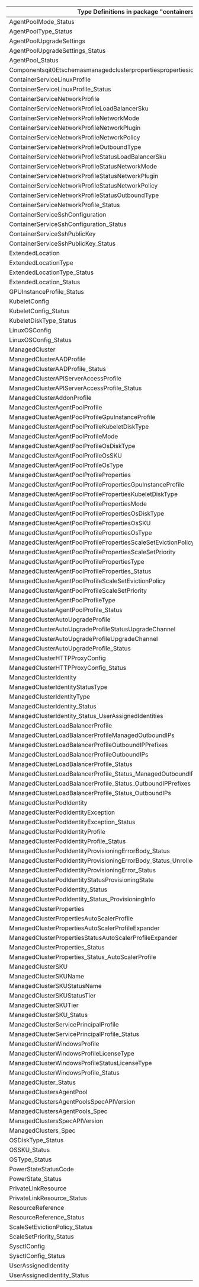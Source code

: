 | Type Definitions in package "containerservice"                                               | v1alpha1api20210501 |
|----------------------------------------------------------------------------------------------|---------------------|
| AgentPoolMode_Status                                                                         | v1alpha1api20210501 |
| AgentPoolType_Status                                                                         | v1alpha1api20210501 |
| AgentPoolUpgradeSettings                                                                     | v1alpha1api20210501 |
| AgentPoolUpgradeSettings_Status                                                              | v1alpha1api20210501 |
| AgentPool_Status                                                                             | v1alpha1api20210501 |
| Componentsqit0Etschemasmanagedclusterpropertiespropertiesidentityprofileadditionalproperties | v1alpha1api20210501 |
| ContainerServiceLinuxProfile                                                                 | v1alpha1api20210501 |
| ContainerServiceLinuxProfile_Status                                                          | v1alpha1api20210501 |
| ContainerServiceNetworkProfile                                                               | v1alpha1api20210501 |
| ContainerServiceNetworkProfileLoadBalancerSku                                                | v1alpha1api20210501 |
| ContainerServiceNetworkProfileNetworkMode                                                    | v1alpha1api20210501 |
| ContainerServiceNetworkProfileNetworkPlugin                                                  | v1alpha1api20210501 |
| ContainerServiceNetworkProfileNetworkPolicy                                                  | v1alpha1api20210501 |
| ContainerServiceNetworkProfileOutboundType                                                   | v1alpha1api20210501 |
| ContainerServiceNetworkProfileStatusLoadBalancerSku                                          | v1alpha1api20210501 |
| ContainerServiceNetworkProfileStatusNetworkMode                                              | v1alpha1api20210501 |
| ContainerServiceNetworkProfileStatusNetworkPlugin                                            | v1alpha1api20210501 |
| ContainerServiceNetworkProfileStatusNetworkPolicy                                            | v1alpha1api20210501 |
| ContainerServiceNetworkProfileStatusOutboundType                                             | v1alpha1api20210501 |
| ContainerServiceNetworkProfile_Status                                                        | v1alpha1api20210501 |
| ContainerServiceSshConfiguration                                                             | v1alpha1api20210501 |
| ContainerServiceSshConfiguration_Status                                                      | v1alpha1api20210501 |
| ContainerServiceSshPublicKey                                                                 | v1alpha1api20210501 |
| ContainerServiceSshPublicKey_Status                                                          | v1alpha1api20210501 |
| ExtendedLocation                                                                             | v1alpha1api20210501 |
| ExtendedLocationType                                                                         | v1alpha1api20210501 |
| ExtendedLocationType_Status                                                                  | v1alpha1api20210501 |
| ExtendedLocation_Status                                                                      | v1alpha1api20210501 |
| GPUInstanceProfile_Status                                                                    | v1alpha1api20210501 |
| KubeletConfig                                                                                | v1alpha1api20210501 |
| KubeletConfig_Status                                                                         | v1alpha1api20210501 |
| KubeletDiskType_Status                                                                       | v1alpha1api20210501 |
| LinuxOSConfig                                                                                | v1alpha1api20210501 |
| LinuxOSConfig_Status                                                                         | v1alpha1api20210501 |
| ManagedCluster                                                                               | v1alpha1api20210501 |
| ManagedClusterAADProfile                                                                     | v1alpha1api20210501 |
| ManagedClusterAADProfile_Status                                                              | v1alpha1api20210501 |
| ManagedClusterAPIServerAccessProfile                                                         | v1alpha1api20210501 |
| ManagedClusterAPIServerAccessProfile_Status                                                  | v1alpha1api20210501 |
| ManagedClusterAddonProfile                                                                   | v1alpha1api20210501 |
| ManagedClusterAgentPoolProfile                                                               | v1alpha1api20210501 |
| ManagedClusterAgentPoolProfileGpuInstanceProfile                                             | v1alpha1api20210501 |
| ManagedClusterAgentPoolProfileKubeletDiskType                                                | v1alpha1api20210501 |
| ManagedClusterAgentPoolProfileMode                                                           | v1alpha1api20210501 |
| ManagedClusterAgentPoolProfileOsDiskType                                                     | v1alpha1api20210501 |
| ManagedClusterAgentPoolProfileOsSKU                                                          | v1alpha1api20210501 |
| ManagedClusterAgentPoolProfileOsType                                                         | v1alpha1api20210501 |
| ManagedClusterAgentPoolProfileProperties                                                     | v1alpha1api20210501 |
| ManagedClusterAgentPoolProfilePropertiesGpuInstanceProfile                                   | v1alpha1api20210501 |
| ManagedClusterAgentPoolProfilePropertiesKubeletDiskType                                      | v1alpha1api20210501 |
| ManagedClusterAgentPoolProfilePropertiesMode                                                 | v1alpha1api20210501 |
| ManagedClusterAgentPoolProfilePropertiesOsDiskType                                           | v1alpha1api20210501 |
| ManagedClusterAgentPoolProfilePropertiesOsSKU                                                | v1alpha1api20210501 |
| ManagedClusterAgentPoolProfilePropertiesOsType                                               | v1alpha1api20210501 |
| ManagedClusterAgentPoolProfilePropertiesScaleSetEvictionPolicy                               | v1alpha1api20210501 |
| ManagedClusterAgentPoolProfilePropertiesScaleSetPriority                                     | v1alpha1api20210501 |
| ManagedClusterAgentPoolProfilePropertiesType                                                 | v1alpha1api20210501 |
| ManagedClusterAgentPoolProfileProperties_Status                                              | v1alpha1api20210501 |
| ManagedClusterAgentPoolProfileScaleSetEvictionPolicy                                         | v1alpha1api20210501 |
| ManagedClusterAgentPoolProfileScaleSetPriority                                               | v1alpha1api20210501 |
| ManagedClusterAgentPoolProfileType                                                           | v1alpha1api20210501 |
| ManagedClusterAgentPoolProfile_Status                                                        | v1alpha1api20210501 |
| ManagedClusterAutoUpgradeProfile                                                             | v1alpha1api20210501 |
| ManagedClusterAutoUpgradeProfileStatusUpgradeChannel                                         | v1alpha1api20210501 |
| ManagedClusterAutoUpgradeProfileUpgradeChannel                                               | v1alpha1api20210501 |
| ManagedClusterAutoUpgradeProfile_Status                                                      | v1alpha1api20210501 |
| ManagedClusterHTTPProxyConfig                                                                | v1alpha1api20210501 |
| ManagedClusterHTTPProxyConfig_Status                                                         | v1alpha1api20210501 |
| ManagedClusterIdentity                                                                       | v1alpha1api20210501 |
| ManagedClusterIdentityStatusType                                                             | v1alpha1api20210501 |
| ManagedClusterIdentityType                                                                   | v1alpha1api20210501 |
| ManagedClusterIdentity_Status                                                                | v1alpha1api20210501 |
| ManagedClusterIdentity_Status_UserAssignedIdentities                                         | v1alpha1api20210501 |
| ManagedClusterLoadBalancerProfile                                                            | v1alpha1api20210501 |
| ManagedClusterLoadBalancerProfileManagedOutboundIPs                                          | v1alpha1api20210501 |
| ManagedClusterLoadBalancerProfileOutboundIPPrefixes                                          | v1alpha1api20210501 |
| ManagedClusterLoadBalancerProfileOutboundIPs                                                 | v1alpha1api20210501 |
| ManagedClusterLoadBalancerProfile_Status                                                     | v1alpha1api20210501 |
| ManagedClusterLoadBalancerProfile_Status_ManagedOutboundIPs                                  | v1alpha1api20210501 |
| ManagedClusterLoadBalancerProfile_Status_OutboundIPPrefixes                                  | v1alpha1api20210501 |
| ManagedClusterLoadBalancerProfile_Status_OutboundIPs                                         | v1alpha1api20210501 |
| ManagedClusterPodIdentity                                                                    | v1alpha1api20210501 |
| ManagedClusterPodIdentityException                                                           | v1alpha1api20210501 |
| ManagedClusterPodIdentityException_Status                                                    | v1alpha1api20210501 |
| ManagedClusterPodIdentityProfile                                                             | v1alpha1api20210501 |
| ManagedClusterPodIdentityProfile_Status                                                      | v1alpha1api20210501 |
| ManagedClusterPodIdentityProvisioningErrorBody_Status                                        | v1alpha1api20210501 |
| ManagedClusterPodIdentityProvisioningErrorBody_Status_Unrolled                               | v1alpha1api20210501 |
| ManagedClusterPodIdentityProvisioningError_Status                                            | v1alpha1api20210501 |
| ManagedClusterPodIdentityStatusProvisioningState                                             | v1alpha1api20210501 |
| ManagedClusterPodIdentity_Status                                                             | v1alpha1api20210501 |
| ManagedClusterPodIdentity_Status_ProvisioningInfo                                            | v1alpha1api20210501 |
| ManagedClusterProperties                                                                     | v1alpha1api20210501 |
| ManagedClusterPropertiesAutoScalerProfile                                                    | v1alpha1api20210501 |
| ManagedClusterPropertiesAutoScalerProfileExpander                                            | v1alpha1api20210501 |
| ManagedClusterPropertiesStatusAutoScalerProfileExpander                                      | v1alpha1api20210501 |
| ManagedClusterProperties_Status                                                              | v1alpha1api20210501 |
| ManagedClusterProperties_Status_AutoScalerProfile                                            | v1alpha1api20210501 |
| ManagedClusterSKU                                                                            | v1alpha1api20210501 |
| ManagedClusterSKUName                                                                        | v1alpha1api20210501 |
| ManagedClusterSKUStatusName                                                                  | v1alpha1api20210501 |
| ManagedClusterSKUStatusTier                                                                  | v1alpha1api20210501 |
| ManagedClusterSKUTier                                                                        | v1alpha1api20210501 |
| ManagedClusterSKU_Status                                                                     | v1alpha1api20210501 |
| ManagedClusterServicePrincipalProfile                                                        | v1alpha1api20210501 |
| ManagedClusterServicePrincipalProfile_Status                                                 | v1alpha1api20210501 |
| ManagedClusterWindowsProfile                                                                 | v1alpha1api20210501 |
| ManagedClusterWindowsProfileLicenseType                                                      | v1alpha1api20210501 |
| ManagedClusterWindowsProfileStatusLicenseType                                                | v1alpha1api20210501 |
| ManagedClusterWindowsProfile_Status                                                          | v1alpha1api20210501 |
| ManagedCluster_Status                                                                        | v1alpha1api20210501 |
| ManagedClustersAgentPool                                                                     | v1alpha1api20210501 |
| ManagedClustersAgentPoolsSpecAPIVersion                                                      | v1alpha1api20210501 |
| ManagedClustersAgentPools_Spec                                                               | v1alpha1api20210501 |
| ManagedClustersSpecAPIVersion                                                                | v1alpha1api20210501 |
| ManagedClusters_Spec                                                                         | v1alpha1api20210501 |
| OSDiskType_Status                                                                            | v1alpha1api20210501 |
| OSSKU_Status                                                                                 | v1alpha1api20210501 |
| OSType_Status                                                                                | v1alpha1api20210501 |
| PowerStateStatusCode                                                                         | v1alpha1api20210501 |
| PowerState_Status                                                                            | v1alpha1api20210501 |
| PrivateLinkResource                                                                          | v1alpha1api20210501 |
| PrivateLinkResource_Status                                                                   | v1alpha1api20210501 |
| ResourceReference                                                                            | v1alpha1api20210501 |
| ResourceReference_Status                                                                     | v1alpha1api20210501 |
| ScaleSetEvictionPolicy_Status                                                                | v1alpha1api20210501 |
| ScaleSetPriority_Status                                                                      | v1alpha1api20210501 |
| SysctlConfig                                                                                 | v1alpha1api20210501 |
| SysctlConfig_Status                                                                          | v1alpha1api20210501 |
| UserAssignedIdentity                                                                         | v1alpha1api20210501 |
| UserAssignedIdentity_Status                                                                  | v1alpha1api20210501 |
